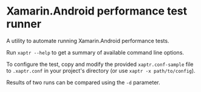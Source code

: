 # Xamarin.Android performance test runner

A utility to automate running Xamarin.Android performance tests.

Run `xaptr --help` to get a summary of available command line options.

To configure the test, copy and modify the provided `xaptr.conf-sample`
file to `.xaptr.conf` in your project's directory (or use `xaptr -x path/to/config`).

Results of two runs can be compared using the `-d` parameter.
